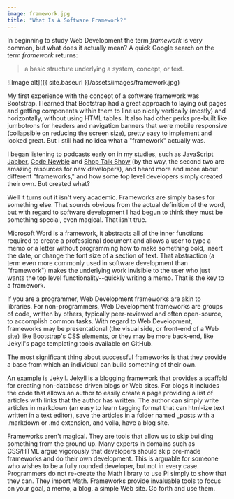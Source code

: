 ```yaml
---
image: framework.jpg
title: "What Is A Software Framework?"
---
```


In beginning to study Web Development the term *framework* is very common, but what does it actually mean? A quick Google search on the term *framework* returns:

> a basic structure underlying a system, concept, or text.

![Image alt]({{ site.baseurl }}/assets/images/framework.jpg)

My first experience with the concept of a software framework was Bootstrap. I learned that Bootstrap had a great approach to laying out pages and getting components within them to line up nicely vertically (mostly) and horizontally, without using HTML tables. It also had other perks pre-built like jumbotrons for headers and navigation banners that were mobile responsive (collapsible on reducing the screen size), pretty easy to implement and looked great. But I still had no idea what a "framework" actually was.

I began listening to podcasts early on in my studies, such as [JavaScript Jabber](https://devchat.tv/js-jabber), [Code Newbie](http://www.codenewbie.org/) and [Shop Talk Show](http://shoptalkshow.com/) (by the way, the second two are amazing resources for new developers), and heard more and more about different "frameworks," and how some top level developers simply created their own. But created what?

Well it turns out it isn't very academic. Frameworks are simply bases for something else. That sounds obvious from the actual definition of the word, but with regard to software development I had begun to think they must be something special, even magical. That isn't true.

Microsoft Word is a framework, it abstracts all of the inner functions required to create a professional document and allows a user to type a memo or a letter without programming how to make something bold, insert the date, or change the font size of a section of text. That abstraction (a term even more commonly used in software development than "framework") makes the underlying work invisible to the user who just wants the top level functionality--quickly writing a memo. That is the key to a framework.

If you are a programmer, Web Development frameworks are akin to libraries. For non-programmers, Web Development frameworks are groups of code, written by others, typically peer-reviewed and often open-source, to accomplish common tasks. With regard to Web Development, frameworks may be presentational (the visual side, or front-end of a Web site) like Bootstrap's CSS elements, or they may be more back-end, like Jekyll's page templating tools available on GitHub.

The most significant thing about successful frameworks is that they provide a base from which an individual can build something of their own.

An example is Jekyll. Jekyll is a blogging framework that provides a scaffold for creating non-database driven blogs or Web sites. For blogs it includes the code that allows an author to easily create a page providing a list of articles with links that the author has written. The author can simply write articles in markdown (an easy to learn tagging format that can html-ize text written in a text editor), save the articles in a folder named _posts with a .markdown or .md extension, and voila, have a blog site.

Frameworks aren't magical. They are tools that allow us to skip building something from the ground up. Many experts in domains such as CSS/HTML argue vigorously that developers should skip pre-made frameworks and do their own development. This is arguable for someone who wishes to be a fully rounded developer, but not in every case. Programmers do not re-create the Math library to use Pi simply to show that they can. They import Math. Frameworks provide invaluable tools to focus on your goal, a memo, a blog, a simple Web site. Go forth and use them.